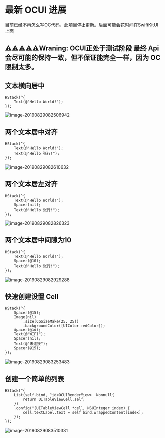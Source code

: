 # 最新 OCUI 进展

目前已经不再怎么写OC代码，此项目停止更新。后面可能会花时间在SwiftKitUI上面

## ⚠️⚠️⚠️⚠️⚠️Wraning: OCUI正处于测试阶段 最终 Api会尽可能的保持一致，但不保证能完全一样，因为 OC 限制太多。

## 文本横向居中

```objc
HStack(^{
    Text(@"Hello World!");
});
```

![image-20190829082506942](images/image-20190829082506942.png)

## 两个文本居中对齐

```objc
HStack(^{
    Text(@"Hello World!");
    Text(@"Hello 张行!");
});
```

![image-20190829082610632](images/image-20190829082610632.png)

## 两个文本居左对齐

```objc
HStack(^{
    Text(@"Hello World!");
    Spacer(nil);
    Text(@"Hello 张行!");
});
```

![image-20190829082826323](images/image-20190829082826323.png)

## 两个文本居中间隙为10

```objc
HStack(^{
    Text(@"Hello World!");
    Spacer(@10);
    Text(@"Hello 张行!");
});
```

![image-20190829082929288](images/image-20190829082929288.png)

## 快速创建设置 Cell

```objc
HStack(^{
    Spacer(@15);
    Image(nil)
        .size(CGSizeMake(25, 25))
        .backgroundColor([UIColor redColor]);
    Spacer(@10);
    Text(@"WIFI");
    Spacer(nil);
    Text(@"未连接");
    Spacer(@15);
});
```

![image-20190829083253483](images/image-20190829083253483.png)

## 创建一个简单的列表

```objc
HStack(^{
    List(self.bind, ^id<OCUIRenderView> _Nonnull{
        return UITableViewCell.self;
    })
    .config(^(UITableViewCell *cell, NSUInteger index) {
        cell.textLabel.text = self.bind.wrappedContent[index];
    });
});
```

![image-20190829083510331](images/image-20190829083510331.png)


